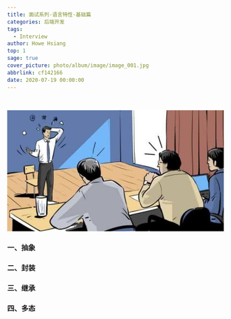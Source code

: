 ```yaml
---
title: 面试系列-语言特性-基础篇
categories: 后端开发
tags:
  - Interview
author: Howe Hsiang
top: 1
sage: true
cover_picture: photo/album/image/image_001.jpg
abbrlink: cf142166
date: 2020-07-19 00:00:00
---
```


&emsp;&emsp;

<!-- more -->

![Interview](/photo/album/image/image_122.jpg "面试系列-语言特性-基础篇")

### 一、抽象
### 二、封装
### 三、继承
### 四、多态



